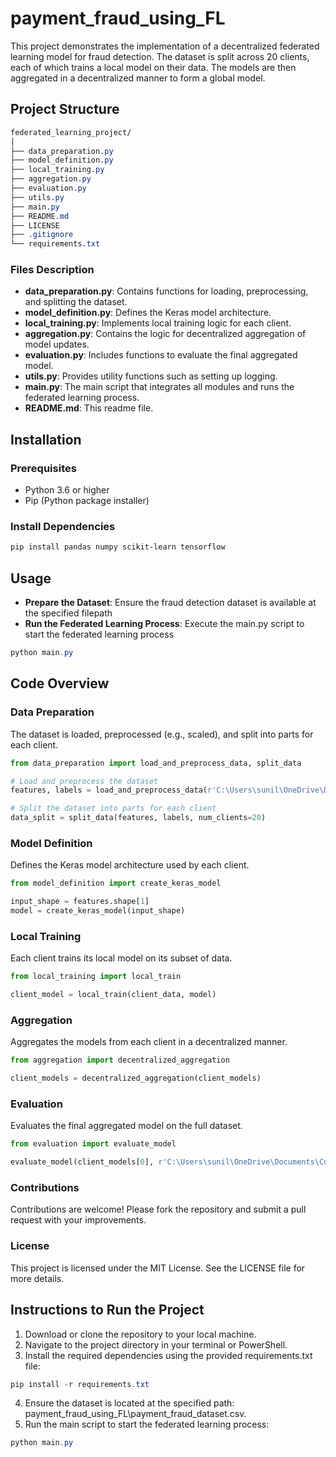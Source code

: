 # payment_fraud_using_FL
This project demonstrates the implementation of a decentralized federated learning model for fraud detection. The dataset is split across 20 clients, each of which trains a local model on their data. The models are then aggregated in a decentralized manner to form a global model.

## Project Structure
   
```css
federated_learning_project/
│
├── data_preparation.py
├── model_definition.py
├── local_training.py
├── aggregation.py
├── evaluation.py
├── utils.py
├── main.py
├── README.md
├── LICENSE
├── .gitignore
└── requirements.txt
```

### Files Description

- **data_preparation.py**: Contains functions for loading, preprocessing, and splitting the dataset.
- **model_definition.py**: Defines the Keras model architecture.
- **local_training.py**: Implements local training logic for each client.
- **aggregation.py**: Contains the logic for decentralized aggregation of model updates.
- **evaluation.py**: Includes functions to evaluate the final aggregated model.
- **utils.py**: Provides utility functions such as setting up logging.
- **main.py**: The main script that integrates all modules and runs the federated learning process.
- **README.md**: This readme file.

## Installation

### Prerequisites

- Python 3.6 or higher
- Pip (Python package installer)

### Install Dependencies
    
```powershell
pip install pandas numpy scikit-learn tensorflow
```

## Usage
- **Prepare the Dataset**: Ensure the fraud detection dataset is available at the specified filepath
- **Run the Federated Learning Process**: Execute the main.py script to start the federated learning process

```powershell
python main.py
```

## Code Overview

### Data Preparation
The dataset is loaded, preprocessed (e.g., scaled), and split into parts for each client.
    
```python
from data_preparation import load_and_preprocess_data, split_data

# Load and preprocess the dataset
features, labels = load_and_preprocess_data(r'C:\Users\sunil\OneDrive\Documents\Coding\Projects\payment_fraud_using_FL\payment_fraud_dataset.csv')

# Split the dataset into parts for each client
data_split = split_data(features, labels, num_clients=20)
```

### Model Definition
Defines the Keras model architecture used by each client.
    
```python
from model_definition import create_keras_model

input_shape = features.shape[1]
model = create_keras_model(input_shape)
```

### Local Training
Each client trains its local model on its subset of data.
    
```python
from local_training import local_train

client_model = local_train(client_data, model)
```

### Aggregation
Aggregates the models from each client in a decentralized manner.
    
```python
from aggregation import decentralized_aggregation

client_models = decentralized_aggregation(client_models)
```

### Evaluation
Evaluates the final aggregated model on the full dataset.
    
```python
from evaluation import evaluate_model

evaluate_model(client_models[0], r'C:\Users\sunil\OneDrive\Documents\Coding\Projects\payment_fraud_using_FL\payment_fraud_dataset.csv')
```

### Contributions
Contributions are welcome! Please fork the repository and submit a pull request with your improvements.

### License
This project is licensed under the MIT License. See the LICENSE file for more details.

## Instructions to Run the Project
1. Download or clone the repository to your local machine.
2. Navigate to the project directory in your terminal or PowerShell.
3. Install the required dependencies using the provided requirements.txt file:
```powershell
pip install -r requirements.txt
```
4. Ensure the dataset is located at the specified path: payment_fraud_using_FL\payment_fraud_dataset.csv.
5. Run the main script to start the federated learning process:
```powershell
python main.py
```